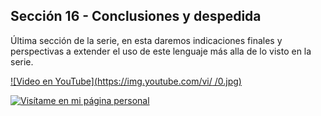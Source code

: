 ## Sección 16 - Conclusiones y despedida

Última sección de la serie, en esta daremos indicaciones finales y perspectivas a extender el uso de este lenguaje más alla de lo visto en la serie.

[![Video en YouTube](https://img.youtube.com/vi/    /0.jpg)](https://www.youtube.com/watch?v=  )

[![Visítame en mi página personal](https://img.shields.io/badge/-Visítame_en_mi_pagina_personal-black)](https://edwinsaul.com)
